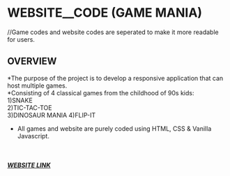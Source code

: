 # WEBSITE__CODE (GAME MANIA)

//Game codes and website codes are seperated to make it more readable for users.

## OVERVIEW
*The purpose of the project is to develop a responsive application that can host multiple games.</br>
*Consisting of 4 classical games from the childhood of 90s kids:</br>
                                                                1)SNAKE</br>
                                                                2)TIC-TAC-TOE</br>
                                                                3)DINOSAUR MANIA</r>
                                                                4)FLIP-IT </br>
* All games and website are purely coded using  HTML, CSS & Vanilla Javascript.</br>
</br>

<a href="https://sparsh0602.github.io/GAMEMANIA.github.io/"><h5>WEBSITE LINK</h5></a>
                                                                
                                                                
                                                             
                                                             
                                                              
    
